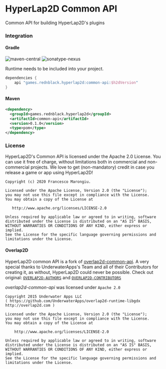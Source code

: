 # HyperLap2D Common API

Common API for building HyperLap2D's plugins

### Integration

#### Gradle
![maven-central](https://img.shields.io/maven-central/v/games.rednblack.hyperlap2d/common-api?color=blue&label=release)
![sonatype-nexus](https://img.shields.io/nexus/s/games.rednblack.hyperlap2d/common-api?label=snapshot&server=https%3A%2F%2Foss.sonatype.org)

Runtime needs to be included into your project.
```groovy
dependencies {
    api "games.rednblack.hyperlap2d:common-api:$h2dVersion"
}
```

#### Maven
```xml
<dependency>
  <groupId>games.rednblack.hyperlap2d</groupId>
  <artifactId>common-api</artifactId>
  <version>0.1.0</version>
  <type>pom</type>
</dependency>
```

### License
HyperLap2D's Common API is licensed under the Apache 2.0 License. You can use it free of charge, without limitations both in commercial and non-commercial projects. We love to get (non-mandatory) credit in case you release a game or app using HyperLap2D!

```
Copyright (c) 2020 Francesco Marongiu.

Licensed under the Apache License, Version 2.0 (the "License");
you may not use this file except in compliance with the License.
You may obtain a copy of the License at

   http://www.apache.org/licenses/LICENSE-2.0

Unless required by applicable law or agreed to in writing, software
distributed under the License is distributed on an "AS IS" BASIS,
WITHOUT WARRANTIES OR CONDITIONS OF ANY KIND, either express or implied.
See the License for the specific language governing permissions and
limitations under the License.
```

#### Overlap2D

HyperLap2D common API is a fork of [overlap2d-common-api](https://github.com/UnderwaterApps/overlap2d/tree/master/overlap2d-common-api). A very special thanks to UnderwaterApps's Team and all of their Contributors for creating it, as without, HyperLap2D could never be possible.
Check out original: [`OVERLAP2D-AUTHORS`](https://github.com/rednblackgames/HyperLap2D/blob/master/OVERLAP2D-AUTHORS) and [`OVERLAP2D-CONTRIBUTORS`](https://github.com/rednblackgames/HyperLap2D/blob/master/OVERLAP2D-CONTRIBUTORS)

_overlap2d-common-api_ was licensed under `Apache 2.0`
```
Copyright 2015 Underwater Apps LLC
( https://github.com/UnderwaterApps/overlap2d-runtime-libgdx  http://overlap2d.com )

Licensed under the Apache License, Version 2.0 (the "License");
you may not use this file except in compliance with the License.
You may obtain a copy of the License at

    http://www.apache.org/licenses/LICENSE-2.0

Unless required by applicable law or agreed to in writing, software
distributed under the License is distributed on an "AS IS" BASIS,
WITHOUT WARRANTIES OR CONDITIONS OF ANY KIND, either express or implied.
See the License for the specific language governing permissions and
limitations under the License.
```